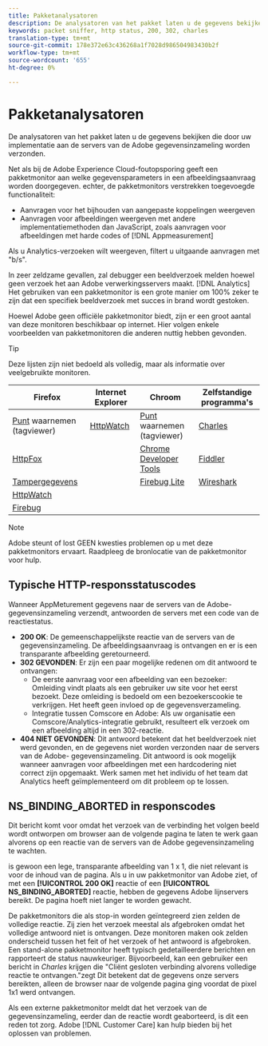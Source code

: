 ```yaml
---
title: Pakketanalysatoren
description: De analysatoren van het pakket laten u de gegevens bekijken die door uw implementatie aan de servers van de Adobe gegevensinzameling worden verzonden.
keywords: packet sniffer, http status, 200, 302, charles
translation-type: tm+mt
source-git-commit: 178e372e63c436268a1f7028d986504983430b2f
workflow-type: tm+mt
source-wordcount: '655'
ht-degree: 0%

---
```



# Pakketanalysatoren

De analysatoren van het pakket laten u de gegevens bekijken die door uw implementatie aan de servers van de Adobe gegevensinzameling worden verzonden.

Net als bij de Adobe Experience Cloud-foutopsporing geeft een pakketmonitor aan welke gegevensparameters in een afbeeldingsaanvraag worden doorgegeven. echter, de pakketmonitors verstrekken toegevoegde functionaliteit:

* Aanvragen voor het bijhouden van aangepaste koppelingen weergeven
* Aanvragen voor afbeeldingen weergeven met andere implementatiemethoden dan JavaScript, zoals aanvragen voor afbeeldingen met harde codes of [!DNL Appmeasurement]

Als u Analytics-verzoeken wilt weergeven, filtert u uitgaande aanvragen met &quot;b/s&quot;.

In zeer zeldzame gevallen, zal debugger een beeldverzoek melden hoewel geen verzoek het aan Adobe verwerkingsservers maakt. [!DNL Analytics] Het gebruiken van een pakketmonitor is een grote manier om 100% zeker te zijn dat een specifiek beeldverzoek met succes in brand wordt gestoken.

Hoewel Adobe geen officiële pakketmonitor biedt, zijn er een groot aantal van deze monitoren beschikbaar op internet. Hier volgen enkele voorbeelden van pakketmonitoren die anderen nuttig hebben gevonden.

>[!TIP]
>
>Deze lijsten zijn niet bedoeld als volledig, maar als informatie over veelgebruikte monitoren.

| Firefox | Internet Explorer | Chroom | Zelfstandige programma&#39;s |
|---|---|---|---|
| [Punt](https://www.observepoint.com/product#plugin) waarnemen (tagviewer) | [HttpWatch](https://www.httpwatch.com/) | [Punt](https://www.observepoint.com/product#plugin) waarnemen (tagviewer) | [Charles](https://www.charlesproxy.com/) |
| [HttpFox](https://addons.mozilla.org/en-US/firefox/addon/httpfox/) |  | [Chrome Developer Tools](https://code.google.com/chrome/devtools/docs/overview.html) | [Fiddler](https://www.fiddler2.com/fiddler2/) |
| [Tampergegevens](https://addons.mozilla.org/en-us/firefox/addon/tamper-data/) |  | [Firebug Lite](https://chrome.google.com/webstore/detail/bmagokdooijbeehmkpknfglimnifench) | [Wireshark](https://www.wireshark.org/) |
| [HttpWatch](https://www.httpwatch.com/) |  |  |  |
| [Firebug](https://getfirebug.com/) |  |  |  |

>[!NOTE]
>
>Adobe steunt of lost GEEN kwesties problemen op u met deze pakketmonitors ervaart. Raadpleeg de bronlocatie van de pakketmonitor voor hulp.

## Typische HTTP-responsstatuscodes

Wanneer AppMeturement gegevens naar de servers van de Adobe- gegevensinzameling verzendt, antwoorden de servers met een code van de reactiestatus.

* **200 OK**: De gemeenschappelijkste reactie van de servers van de gegevensinzameling. De afbeeldingsaanvraag is ontvangen en er is een transparante afbeelding geretourneerd.
* **302 GEVONDEN**: Er zijn een paar mogelijke redenen om dit antwoord te ontvangen:
   * De eerste aanvraag voor een afbeelding van een bezoeker: Omleiding vindt plaats als een gebruiker uw site voor het eerst bezoekt. Deze omleiding is bedoeld om een bezoekerscookie te verkrijgen. Het heeft geen invloed op de gegevensverzameling.
   * Integratie tussen Comscore en Adobe: Als uw organisatie een Comscore/Analytics-integratie gebruikt, resulteert elk verzoek om een afbeelding altijd in een 302-reactie.
* **404 NIET GEVONDEN**: Dit antwoord betekent dat het beeldverzoek niet werd gevonden, en de gegevens niet worden verzonden naar de servers van de Adobe- gegevensinzameling. Dit antwoord is ook mogelijk wanneer aanvragen voor afbeeldingen met een hardcodering niet correct zijn opgemaakt. Werk samen met het individu of het team dat Analytics heeft geïmplementeerd om dit probleem op te lossen.

## NS_BINDING_ABORTED in responscodes

Dit bericht komt voor omdat het verzoek van de verbinding het volgen beeld wordt ontworpen om browser aan de volgende pagina te laten te werk gaan alvorens op een reactie van de servers van de Adobe gegevensinzameling te wachten.

is gewoon een lege, transparante afbeelding van 1 x 1, die niet relevant is voor de inhoud van de pagina. Als u in uw pakketmonitor van Adobe ziet, of met een **[!UICONTROL 200 OK]** reactie of een **[!UICONTROL NS_BINDING_ABORTED]** reactie, hebben de gegevens Adobe lijnservers bereikt. De pagina hoeft niet langer te worden gewacht.

De pakketmonitors die als stop-in worden geïntegreerd zien zelden de volledige reactie. Zij zien het verzoek meestal als afgebroken omdat het volledige antwoord niet is ontvangen. Deze monitoren maken ook zelden onderscheid tussen het feit of het verzoek of het antwoord is afgebroken. Een stand-alone pakketmonitor heeft typisch gedetailleerdere berichten en rapporteert de status nauwkeuriger. Bijvoorbeeld, kan een gebruiker een bericht in *Charles* krijgen die &quot;Cliënt gesloten verbinding alvorens volledige reactie te ontvangen.&quot;zegt Dit betekent dat de gegevens onze servers bereikten, alleen de browser naar de volgende pagina ging voordat de pixel 1x1 werd ontvangen.

Als een externe pakketmonitor meldt dat het verzoek van de gegevensinzameling, eerder dan de reactie wordt geaborteerd, is dit een reden tot zorg. Adobe [!DNL Customer Care] kan hulp bieden bij het oplossen van problemen.
